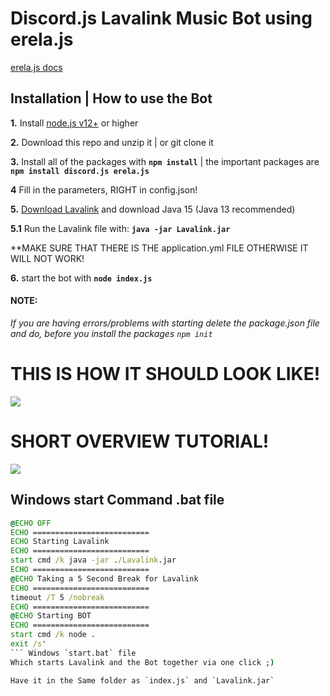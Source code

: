 # Discord.js Lavalink Music Bot using erela.js

[erela.js docs](https://solaris.codes/projects/erelajs)

## Installation | How to use the Bot

 **1.** Install [node.js v12+](https://nodejs.org/api/cli.html#cli_unhandled_rejections_mode) or higher

 **2.** Download this repo and unzip it    |    or git clone it
 
 **3.** Install all of the packages with **`npm install`**     |  the important packages are   **`npm install discord.js erela.js`**
 
 **4** Fill in the parameters, RIGHT in config.json!
 
 **5.** [Download Lavalink](https://ci.fredboat.com/viewLog.html?buildId=lastSuccessful&buildTypeId=Lavalink_Build&tab=artifacts&guest=1) and download Java 15 (Java 13 recommended)
 
 **5.1** Run the Lavalink file with: **`java -jar Lavalink.jar`**
 
 **MAKE SURE THAT THERE IS THE application.yml FILE OTHERWISE IT WILL NOT WORK!
 
 **6.** start the bot with **`node index.js`**

#### **NOTE:**

*If you are having errors/problems with starting delete the package.json file and do, before you install the packages `npm init`*


# THIS IS HOW IT SHOULD LOOK LIKE!

![](https://github.com/Tomato6966/discord-js-lavalink-Music-Bot-erela-js/blob/main/Folder_structure.png)

# SHORT OVERVIEW TUTORIAL!
[![](http://img.youtube.com/vi/_skTgDBMd44/0.jpg)](http://www.youtube.com/watch?v=_skTgDBMd44 "")

## Windows start Command .bat file
```bat
@ECHO OFF
ECHO ==========================
ECHO Starting Lavalink
ECHO ==========================
start cmd /k java -jar ./Lavalink.jar
ECHO ==========================
@ECHO Taking a 5 Second Break for Lavalink
ECHO ==========================
timeout /T 5 /nobreak
ECHO ==========================
@ECHO Starting BOT
ECHO ==========================
start cmd /k node .
exit /s'
``` Windows `start.bat` file
Which starts Lavalink and the Bot together via one click ;)

Have it in the Same folder as `index.js` and `Lavalink.jar`
